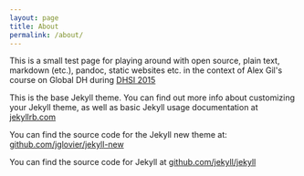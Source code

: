 ```yaml
---
layout: page
title: About
permalink: /about/
---
```


This is a small test page for playing around with open source, plain text, markdown (etc.), pandoc, static websites etc. in the context of Alex Gil's course on Global DH during [DHSI 2015](https://www.dhsi.org)

This is the base Jekyll theme. You can find out more info about customizing your Jekyll theme, as well as basic Jekyll usage documentation at [jekyllrb.com](http://jekyllrb.com/)

You can find the source code for the Jekyll new theme at: [github.com/jglovier/jekyll-new](https://github.com/jglovier/jekyll-new)

You can find the source code for Jekyll at [github.com/jekyll/jekyll](https://github.com/jekyll/jekyll)
